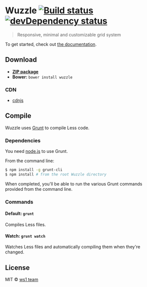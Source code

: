 # Wuzzle [![Build status](https://travis-ci.org/ws1/wuzzle.png?branch=master)](https://travis-ci.org/ws1/wuzzle) [![devDependency status](https://david-dm.org/ws1/wuzzle/dev-status.png?theme=shields.io)](https://david-dm.org/ws1/wuzzle#info=devDependencies)

> Responsive, minimal and customizable grid system

To get started, check out
[the documentation](https://github.com/ws1/wuzzle/wiki).

## Download

- [**ZIP package**](https://github.com/ws1/wuzzle/archive/master.zip)
- **Bower:** `bower install wuzzle`

### CDN

- [cdnjs](http://cdnjs.com/libraries/wuzzle/)

## Compile

Wuzzle uses [Grunt](http://gruntjs.com) to compile Less code.

### Dependencies

You need [node.js](http://nodejs.org/download/) to use Grunt.

From the command line:

```bash
$ npm install -g grunt-cli
$ npm install # from the root Wuzzle directory
```

When completed, you'll be able to run the various Grunt commands provided from
the command line.

### Commands

#### Default: `grunt`

Compiles Less files.

#### Watch: `grunt watch`

Watches Less files and automatically compiling them when they're changed.

## License

MIT &copy; [ws1 team](https://github.com/ws1)
